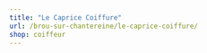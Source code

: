 ```yaml
---
title: "Le Caprice Coiffure"
url: /brou-sur-chantereine/le-caprice-coiffure/
shop: coiffeur
---
```

